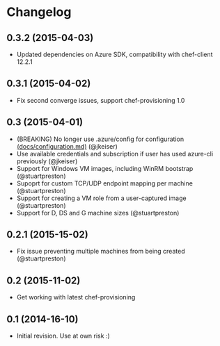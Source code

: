 # Changelog

## 0.3.2 (2015-04-03)

- Updated dependencies on Azure SDK, compatibility with chef-client 12.2.1

## 0.3.1 (2015-04-02)

- Fix second converge issues, support chef-provisioning 1.0

## 0.3 (2015-04-01)

- (BREAKING) No longer use .azure/config for configuration [(docs/configuration.md)](docs/configuration.md) (@jkeiser)
- Use available credentials and subscription if user has used azure-cli previously (@jkeiser)
- Support for Windows VM images, including WinRM bootstrap (@stuartpreston)
- Supoprt for custom TCP/UDP endpoint mapping per machine (@stuartpreston)
- Support for creating a VM role from a user-captured image (@stuartpreston)
- Support for D, DS and G machine sizes (@stuartpreston)

## 0.2.1 (2015-15-02)

- Fix issue preventing multiple machines from being created (@stuartpreston)

## 0.2 (2015-11-02)

- Get working with latest chef-provisioning

## 0.1 (2014-16-10)

- Initial revision.  Use at own risk :)
